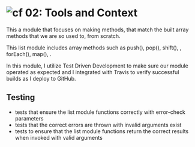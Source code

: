 ![cf](https://i.imgur.com/7v5ASc8.png) 02: Tools and Context
======


This a module that focuses on making methods, that match the built array methods that we are so used to, from scratch.

This list module includes array methods such as push(), pop(), shift(), , forEach(), map(), .

In this module, I utilize Test Driven Development to make sure our module operated as expected and I integrated with Travis to verify successful builds as I deploy to GitHub.


  


## Testing

  * tests that ensure the list module functions correctly with error-check parameters
  * tests that the correct errors are thrown with invalid arguments exist
  * tests to ensure that the list module functions return the correct results when invoked with valid arguments

